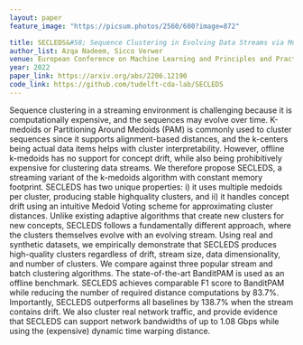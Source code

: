 ```yaml
---
layout: paper
feature_image: "https://picsum.photos/2560/600?image=872"

title: SECLEDS&#58; Sequence Clustering in Evolving Data Streams via Multiple Medoids and Medoid Voting
author_list: Azqa Nadeem, Sicco Verwer
venue: European Conference on Machine Learning and Principles and Practice of Knowledge Discovery in Databases (ECML/PKDD)
year: 2022
paper_link: https://arxiv.org/abs/2206.12190
code_link: https://github.com/tudelft-cda-lab/SECLEDS
---
```


Sequence clustering in a streaming environment is challenging because it is computationally expensive, and the sequences may evolve over time. K-medoids or Partitioning Around Medoids (PAM) is commonly used to cluster sequences since it supports alignment-based distances, and the k-centers being actual data items helps with cluster interpretability. However, offline k-medoids has no support for concept drift, while also being prohibitively expensive for clustering data streams. We therefore propose SECLEDS, a streaming variant of the k-medoids algorithm with constant memory footprint. SECLEDS has two unique properties: i) it uses multiple medoids per cluster, producing stable highquality clusters, and ii) it handles concept drift using an intuitive Medoid Voting scheme for approximating cluster distances. Unlike existing adaptive algorithms that create new clusters for new concepts, SECLEDS follows a fundamentally different approach, where the clusters themselves evolve with an evolving stream. Using real and synthetic datasets, we empirically demonstrate that SECLEDS produces high-quality clusters regardless of drift, stream size, data dimensionality, and number of clusters. We compare against three popular stream and batch clustering algorithms. The state-of-the-art BanditPAM is used as an offline benchmark. SECLEDS achieves comparable F1 score to BanditPAM while reducing the number of required distance computations by 83.7%. Importantly, SECLEDS outperforms all baselines by 138.7% when the stream contains drift. We also cluster real network traffic, and provide evidence that SECLEDS can support network bandwidths of up to 1.08 Gbps while using the (expensive) dynamic time warping distance.